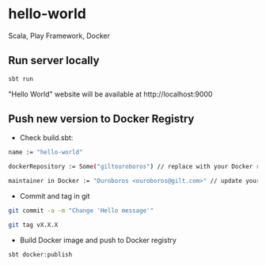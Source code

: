 # hello-world

Scala, Play Framework, Docker 

## Run server locally
```bash
sbt run
```

"Hello World" website will be available at http://localhost:9000


## Push new version to Docker Registry
- Check build.sbt:

```bash
name := "hello-world"

dockerRepository := Some("giltouroboros") // replace with your Docker repository name

maintainer in Docker := "Ouroboros <ouroboros@gilt.com>" // update your details

```
 - Commit and tag in git
```bash
git commit -a -m "Change 'Hello message'"

git tag vX.X.X
 ```
- Build Docker image and push to Docker registry

```bash
sbt docker:publish
```

